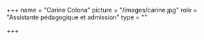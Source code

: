+++
name = "Carine Colona"
picture = "/images/carine.jpg"
role = "Assistante pédagogique et admission"
type = ""

+++
